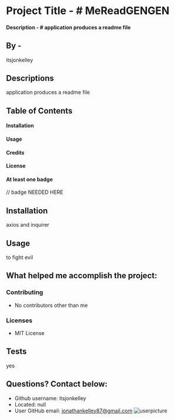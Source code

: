
# Project Title - # MeReadGENGEN
#### Description - # application produces a readme file

## By - 
itsjonkelley

## Descriptions 
application produces a readme file

## Table of Contents

#### Installation 
#### Usage 
#### Credits 
#### License 

#### At least one badge
// badge NEEDED HERE

## Installation
axios and inquirer
## Usage
to fight evil 
## What helped me accomplish the project:
### Contributing
- No contributors other than me
### Licenses
- MIT License

## Tests 
yes
## Questions? Contact below:
* Github username: itsjonkelley
* Located: null
* User GitHub email: jonathankelley87@gmail.com
  ![userpicture](https://avatars3.githubusercontent.com/u/11791361?v=4)
  

